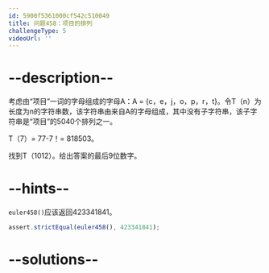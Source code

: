 ```yaml
---
id: 5900f5361000cf542c510049
title: 问题458：项目的排列
challengeType: 5
videoUrl: ''
---
```


# --description--

考虑由“项目”一词的字母组成的字母A：A = {c，e，j，o，p，r，t}。令T（n）为长度为n的字符串数，该字符串由来自A的字母组成，其中没有子字符串，该子字符串是“项目”的5040个排列之一。

T（7）= 77-7！= 818503。

找到T（1012）。给出答案的最后9位数字。

# --hints--

`euler458()`应该返回423341841。

```js
assert.strictEqual(euler458(), 423341841);
```

# --solutions--


